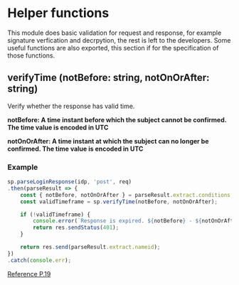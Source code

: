 # Helper functions

This module does basic validation for request and response, for example signature verfication and decrpytion, the rest is left to the developers. Some useful functions are also exported, this section if for the specification of those functions.


## verifyTime (notBefore: string, notOnOrAfter: string)

Verify whether the response has valid time.

**notBefore: A time instant before which the subject cannot be confirmed. The time value is encoded in UTC**

**notOnOrAfter: A time instant at which the subject can no longer be confirmed. The time value is encoded in UTC**

### Example

```javascript
sp.parseLoginResponse(idp, 'post', req)
.then(parseResult => {
	const { notBefore, notOnOrAfter } = parseResult.extract.conditions;
	const validTimeframe = sp.verifyTime(notBefore, notOnOrAfter);

	if (!validTimeframe) {
		console.error(`Response is expired. ${notBefore} - ${notOnOrAfter}`);
		return res.sendStatus(401);
	} 

	return res.send(parseResult.extract.nameid);
})
.catch(console.err);
```

[Reference P.19](https://docs.oasis-open.org/security/saml/v2.0/saml-core-2.0-os.pdf)
